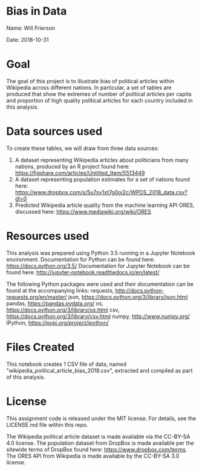 # Bias in Data
Name: Will Frierson

Date: 2018-10-31

# Goal
The goal of this project is to illustrate bias of political articles within Wikipedia across different nations. In particular, a set of tables are produced that show the extremes of number of political articles per capita and proportion of high quality political articles for each country included in this analysis.

# Data sources used
To create these tables, we will draw from three data sources:
1) A dataset representing Wikipedia articles about politicians from many nations, produced by an R project found here: https://figshare.com/articles/Untitled_Item/5513449
2) A dataset representing population estimates for a set of nations found here: https://www.dropbox.com/s/5u7sy1xt7g0oi2c/WPDS_2018_data.csv?dl=0
3) Predicted Wikipedia article quality from the machine learning API ORES, discussed here: https://www.mediawiki.org/wiki/ORES

# Resources used
This analysis was prepared using Python 3.5 running in a Jupyter Notebook environment.
Documentation for Python can be found here: https://docs.python.org/3.5/
Documentation for Jupyter Notebook can be found here: http://jupyter-notebook.readthedocs.io/en/latest/

The following Python packages were used and their documentation can be found at the accompanying links:
requests, http://docs.python-requests.org/en/master/
json, https://docs.python.org/3/library/json.html
pandas, https://pandas.pydata.org/
os, https://docs.python.org/3/library/os.html
csv, https://docs.python.org/3/library/csv.html
numpy, http://www.numpy.org/
IPython, https://pypi.org/project/ipython/

# Files Created
This notebook creates 1 CSV file of data, named "wikipedia_political_article_bias_2018.csv", extracted and compiled as part of this analysis.

# License
This assignment code is released under the MIT license. For details, see the LICENSE.md file within this repo.

The Wikipedia political article dataset is made available via the CC-BY-SA 4.0 license. The population dataset from DropBox is made available per the sitewide terms of DropBox found here: https://www.dropbox.com/terms. The ORES API from Wikipedia is made available by the CC-BY-SA 3.0 license.
